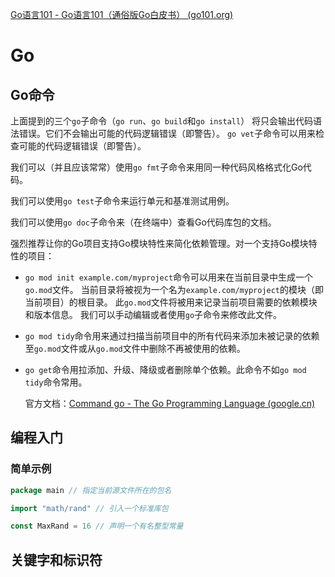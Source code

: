 [Go语言101 - Go语言101（通俗版Go白皮书） (go101.org)](https://gfw.go101.org/article/101.html)

# Go

## Go命令

上面提到的三个`go`子命令（`go run`、`go build`和`go install`） 将只会输出代码语法错误。它们不会输出可能的代码逻辑错误（即警告）。 `go vet`子命令可以用来检查可能的代码逻辑错误（即警告）。

我们可以（并且应该常常）使用`go fmt`子命令来用同一种代码风格格式化Go代码。

我们可以使用`go test`子命令来运行单元和基准测试用例。

我们可以使用`go doc`子命令来（在终端中）查看Go代码库包的文档。

强烈推荐让你的Go项目支持Go模块特性来简化依赖管理。对一个支持Go模块特性的项目：

- `go mod init example.com/myproject`命令可以用来在当前目录中生成一个`go.mod`文件。 当前目录将被视为一个名为`example.com/myproject`的模块（即当前项目）的根目录。 此`go.mod`文件将被用来记录当前项目需要的依赖模块和版本信息。 我们可以手动编辑或者使用`go`子命令来修改此文件。

- `go mod tidy`命令用来通过扫描当前项目中的所有代码来添加未被记录的依赖至`go.mod`文件或从`go.mod`文件中删除不再被使用的依赖。

- `go get`命令用拉添加、升级、降级或者删除单个依赖。此命令不如`go mod tidy`命令常用。

  

  官方文档：[Command go - The Go Programming Language (google.cn)](https://golang.google.cn/cmd/go/)

## 编程入门

### 简单示例

```go
package main // 指定当前源文件所在的包名

import "math/rand" // 引入一个标准库包

const MaxRand = 16 // 声明一个有名整型常量
```

## 关键字和标识符